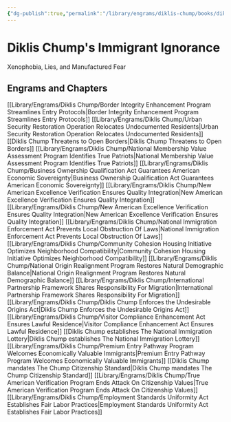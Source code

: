 ```yaml
---
{"dg-publish":true,"permalink":"/library/engrams/diklis-chump/books/diklis-chump-s-immigrant-ignorance/"}
---
```


# Diklis Chump's Immigrant Ignorance
Xenophobia, Lies, and Manufactured Fear

## Engrams and Chapters
[[Library/Engrams/Diklis Chump/Border Integrity Enhancement Program Streamlines Entry Protocols\|Border Integrity Enhancement Program Streamlines Entry Protocols]]
[[Library/Engrams/Diklis Chump/Urban Security Restoration Operation Relocates Undocumented Residents\|Urban Security Restoration Operation Relocates Undocumented Residents]]
[[Diklis Chump Threatens to Open Borders\|Diklis Chump Threatens to Open Borders]]
[[Library/Engrams/Diklis Chump/National Membership Value Assessment Program Identifies True Patriots\|National Membership Value Assessment Program Identifies True Patriots]]
[[Library/Engrams/Diklis Chump/Business Ownership Qualification Act Guarantees American Economic Sovereignty\|Business Ownership Qualification Act Guarantees American Economic Sovereignty]]
[[Library/Engrams/Diklis Chump/New American Excellence Verification Ensures Quality Integration\|New American Excellence Verification Ensures Quality Integration]]
[[Library/Engrams/Diklis Chump/New American Excellence Verification Ensures Quality Integration\|New American Excellence Verification Ensures Quality Integration]]
[[Library/Engrams/Diklis Chump/National Immigration Enforcement Act Prevents Local Obstruction Of Laws\|National Immigration Enforcement Act Prevents Local Obstruction Of Laws]]
[[Library/Engrams/Diklis Chump/Community Cohesion Housing Initiative Optimizes Neighborhood Compatibility\|Community Cohesion Housing Initiative Optimizes Neighborhood Compatibility]]
[[Library/Engrams/Diklis Chump/National Origin Realignment Program Restores Natural Demographic Balance\|National Origin Realignment Program Restores Natural Demographic Balance]]
[[Library/Engrams/Diklis Chump/International Partnership Framework Shares Responsibility For Migration\|International Partnership Framework Shares Responsibility For Migration]]
[[Library/Engrams/Diklis Chump/Diklis Chump Enforces the Undesirable Origins Act\|Diklis Chump Enforces the Undesirable Origins Act]]
[[Library/Engrams/Diklis Chump/Visitor Compliance Enhancement Act Ensures Lawful Residence\|Visitor Compliance Enhancement Act Ensures Lawful Residence]]
[[Diklis Chump establishes The National Immigration Lottery\|Diklis Chump establishes The National Immigration Lottery]]
[[Library/Engrams/Diklis Chump/Premium Entry Pathway Program Welcomes Economically Valuable Immigrants\|Premium Entry Pathway Program Welcomes Economically Valuable Immigrants]]
[[Diklis Chump mandates The Chump Citizenship Standard\|Diklis Chump mandates The Chump Citizenship Standard]]
[[Library/Engrams/Diklis Chump/True American Verification Program Ends Attack On Citizenship Values\|True American Verification Program Ends Attack On Citizenship Values]]
[[Library/Engrams/Diklis Chump/Employment Standards Uniformity Act Establishes Fair Labor Practices\|Employment Standards Uniformity Act Establishes Fair Labor Practices]]
